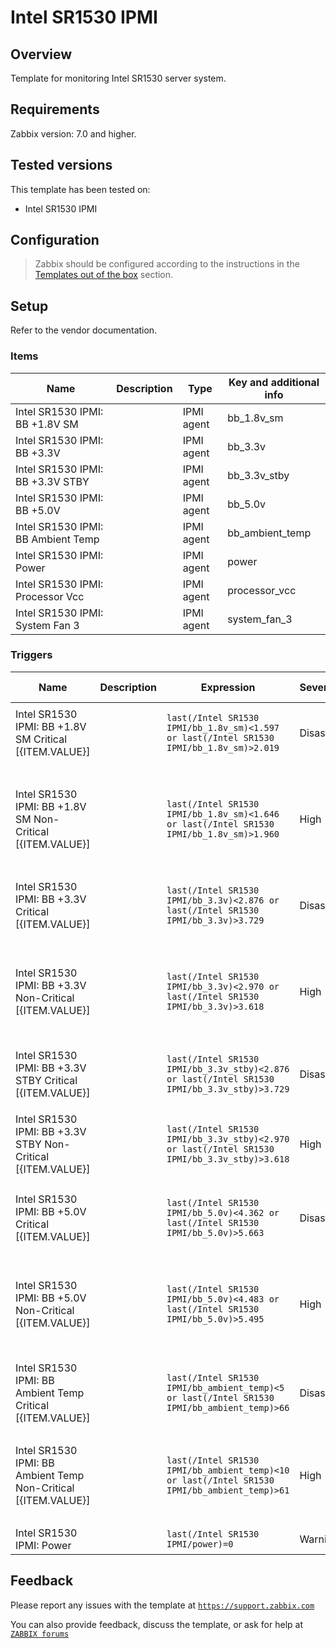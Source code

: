 
# Intel SR1530 IPMI

## Overview

Template for monitoring Intel SR1530 server system.

## Requirements

Zabbix version: 7.0 and higher.

## Tested versions

This template has been tested on:
- Intel SR1530 IPMI

## Configuration

> Zabbix should be configured according to the instructions in the [Templates out of the box](https://www.zabbix.com/documentation/7.0/manual/config/templates_out_of_the_box) section.

## Setup

Refer to the vendor documentation.


### Items

|Name|Description|Type|Key and additional info|
|----|-----------|----|-----------------------|
|Intel SR1530 IPMI: BB +1.8V SM||IPMI agent|bb_1.8v_sm|
|Intel SR1530 IPMI: BB +3.3V||IPMI agent|bb_3.3v|
|Intel SR1530 IPMI: BB +3.3V STBY||IPMI agent|bb_3.3v_stby|
|Intel SR1530 IPMI: BB +5.0V||IPMI agent|bb_5.0v|
|Intel SR1530 IPMI: BB Ambient Temp||IPMI agent|bb_ambient_temp|
|Intel SR1530 IPMI: Power||IPMI agent|power|
|Intel SR1530 IPMI: Processor Vcc||IPMI agent|processor_vcc|
|Intel SR1530 IPMI: System Fan 3||IPMI agent|system_fan_3|

### Triggers

|Name|Description|Expression|Severity|Dependencies and additional info|
|----|-----------|----------|--------|--------------------------------|
|Intel SR1530 IPMI: BB +1.8V SM Critical [{ITEM.VALUE}]||`last(/Intel SR1530 IPMI/bb_1.8v_sm)<1.597 or last(/Intel SR1530 IPMI/bb_1.8v_sm)>2.019`|Disaster|**Depends on**:<br><ul><li>Intel SR1530 IPMI: Power</li></ul>|
|Intel SR1530 IPMI: BB +1.8V SM Non-Critical [{ITEM.VALUE}]||`last(/Intel SR1530 IPMI/bb_1.8v_sm)<1.646 or last(/Intel SR1530 IPMI/bb_1.8v_sm)>1.960`|High|**Depends on**:<br><ul><li>Intel SR1530 IPMI: BB +1.8V SM Critical [{ITEM.VALUE}]</li><li>Intel SR1530 IPMI: Power</li></ul>|
|Intel SR1530 IPMI: BB +3.3V Critical [{ITEM.VALUE}]||`last(/Intel SR1530 IPMI/bb_3.3v)<2.876 or last(/Intel SR1530 IPMI/bb_3.3v)>3.729`|Disaster|**Depends on**:<br><ul><li>Intel SR1530 IPMI: Power</li></ul>|
|Intel SR1530 IPMI: BB +3.3V Non-Critical [{ITEM.VALUE}]||`last(/Intel SR1530 IPMI/bb_3.3v)<2.970 or last(/Intel SR1530 IPMI/bb_3.3v)>3.618`|High|**Depends on**:<br><ul><li>Intel SR1530 IPMI: BB +3.3V Critical [{ITEM.VALUE}]</li><li>Intel SR1530 IPMI: Power</li></ul>|
|Intel SR1530 IPMI: BB +3.3V STBY Critical [{ITEM.VALUE}]||`last(/Intel SR1530 IPMI/bb_3.3v_stby)<2.876 or last(/Intel SR1530 IPMI/bb_3.3v_stby)>3.729`|Disaster||
|Intel SR1530 IPMI: BB +3.3V STBY Non-Critical [{ITEM.VALUE}]||`last(/Intel SR1530 IPMI/bb_3.3v_stby)<2.970 or last(/Intel SR1530 IPMI/bb_3.3v_stby)>3.618`|High|**Depends on**:<br><ul><li>Intel SR1530 IPMI: BB +3.3V STBY Critical [{ITEM.VALUE}]</li></ul>|
|Intel SR1530 IPMI: BB +5.0V Critical [{ITEM.VALUE}]||`last(/Intel SR1530 IPMI/bb_5.0v)<4.362 or last(/Intel SR1530 IPMI/bb_5.0v)>5.663`|Disaster|**Depends on**:<br><ul><li>Intel SR1530 IPMI: Power</li></ul>|
|Intel SR1530 IPMI: BB +5.0V Non-Critical [{ITEM.VALUE}]||`last(/Intel SR1530 IPMI/bb_5.0v)<4.483 or last(/Intel SR1530 IPMI/bb_5.0v)>5.495`|High|**Depends on**:<br><ul><li>Intel SR1530 IPMI: BB +5.0V Critical [{ITEM.VALUE}]</li><li>Intel SR1530 IPMI: Power</li></ul>|
|Intel SR1530 IPMI: BB Ambient Temp Critical [{ITEM.VALUE}]||`last(/Intel SR1530 IPMI/bb_ambient_temp)<5 or last(/Intel SR1530 IPMI/bb_ambient_temp)>66`|Disaster||
|Intel SR1530 IPMI: BB Ambient Temp Non-Critical [{ITEM.VALUE}]||`last(/Intel SR1530 IPMI/bb_ambient_temp)<10 or last(/Intel SR1530 IPMI/bb_ambient_temp)>61`|High|**Depends on**:<br><ul><li>Intel SR1530 IPMI: BB Ambient Temp Critical [{ITEM.VALUE}]</li></ul>|
|Intel SR1530 IPMI: Power||`last(/Intel SR1530 IPMI/power)=0`|Warning||

## Feedback

Please report any issues with the template at [`https://support.zabbix.com`](https://support.zabbix.com)

You can also provide feedback, discuss the template, or ask for help at [`ZABBIX forums`](https://www.zabbix.com/forum/zabbix-suggestions-and-feedback)

